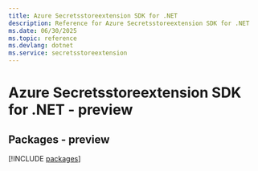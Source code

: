 ```yaml
---
title: Azure Secretsstoreextension SDK for .NET
description: Reference for Azure Secretsstoreextension SDK for .NET
ms.date: 06/30/2025
ms.topic: reference
ms.devlang: dotnet
ms.service: secretsstoreextension
---
```

# Azure Secretsstoreextension SDK for .NET - preview
## Packages - preview
[!INCLUDE [packages](secretsstoreextension-index.md)]